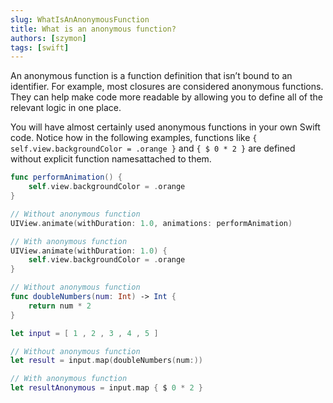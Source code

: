 ```yaml
---
slug: WhatIsAnAnonymousFunction
title: What is an anonymous function?
authors: [szymon]
tags: [swift]
---
```


An anonymous function is a function definition that isn’t bound to an identifier. For example, most closures are considered anonymous functions. They can help make code more readable by allowing you to define all of the relevant logic in one place.

You will have almost certainly used anonymous functions in your own Swift code. Notice how in the following examples, functions like
`{ self.view.backgroundColor = .orange }` and `{ $ 0 * 2 }` are defined without explicit function namesattached to them.

```swift
func performAnimation() {
    self.view.backgroundColor = .orange
}

// Without anonymous function
UIView.animate(withDuration: 1.0, animations: performAnimation)

// With anonymous function
UIView.animate(withDuration: 1.0) {
    self.view.backgroundColor = .orange
}

// Without anonymous function
func doubleNumbers(num: Int) -> Int {
    return num * 2
}

let input = [ 1 , 2 , 3 , 4 , 5 ]

// Without anonymous function
let result = input.map(doubleNumbers(num:))

// With anonymous function
let resultAnonymous = input.map { $ 0 * 2 }
```